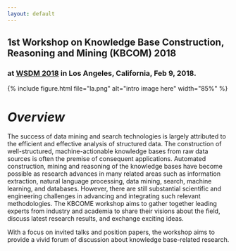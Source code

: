 ```yaml
---
layout: default
---
```

## 1st Workshop on Knowledge Base Construction, Reasoning and Mining (KBCOM) 2018
### at [WSDM 2018](http://www.wsdm-conference.org/2018/) in Los Angeles, California, Feb 9, 2018.

{% include figure.html file="la.png" alt="intro image here" width="85%" %}

# *Overview*
The success of data mining and search technologies is largely attributed to the efficient and effective analysis of structured data. The construction of well-structured, machine-actionable knowledge bases from raw data sources is often the premise of consequent applications. Automated construction, mining and reasoning of the knowledge bases have become possible as research advances in many related areas such as information extraction, natural language processing, data mining, search, machine learning, and databases. However, there are still substantial scientific and engineering challenges in advancing and integrating such relevant methodologies. The KBCOME workshop aims to gather together leading experts from industry and academia to share their visions about the field, discuss latest research results, and exchange exciting ideas. 

With a focus on invited talks and position papers, the workshop aims to provide a vivid forum of discussion about knowledge base-related research.
